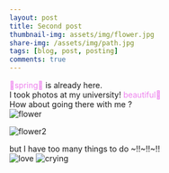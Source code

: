 ```yaml
---
layout: post
title: Second post
thumbnail-img: assets/img/flower.jpg
share-img: /assets/img/path.jpg
tags: [blog, post, posting]
comments: true
---
```


<span style="color:violet"> 🌸spring🌸 </span> is already here.   
I took photos at my university!
<span style="color:violet"> beautiful🌸 </span>  
How about going there with me ?  
![flower](https://user-images.githubusercontent.com/126739223/227748682-eafba914-4652-41aa-8248-fdbdaac09c82.jpg)

![flower2](https://user-images.githubusercontent.com/126739223/227754493-ca32aa89-b61d-4c34-bc63-aa336a58c0c3.jpg)

but I have too many things to do ~!!~!!~!!  
![love](https://user-images.githubusercontent.com/126739223/227749112-d7f459ce-6c7c-4a66-8bac-dad2310fe744.png)
![crying](https://user-images.githubusercontent.com/126739223/227748785-e8c665c1-4db1-4883-8ec7-1ec9e0581cd4.jpg)



